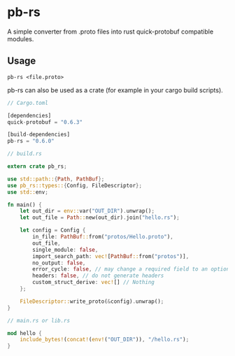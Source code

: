 # pb-rs

A simple converter from .proto files into rust quick-protobuf compatible modules.

## Usage

```
pb-rs <file.proto>
```

pb-rs can also be used as a crate (for example in your cargo build scripts).

```rust
// Cargo.toml

[dependencies]
quick-protobuf = "0.6.3"

[build-dependencies]
pb-rs = "0.6.0"

// build.rs

extern crate pb_rs;

use std::path::{Path, PathBuf};
use pb_rs::types::{Config, FileDescriptor};
use std::env;

fn main() {
    let out_dir = env::var("OUT_DIR").unwrap();
    let out_file = Path::new(out_dir).join("hello.rs");

    let config = Config {
        in_file: PathBuf::from("protos/Hello.proto"),
        out_file,
        single_module: false,
        import_search_path: vec![PathBuf::from("protos")],
        no_output: false,
        error_cycle: false, // may change a required field to an optional
        headers: false, // do not generate headers
        custom_struct_derive: vec![] // Nothing
    };

    FileDescriptor::write_proto(&config).unwrap();
}

// main.rs or lib.rs

mod hello {
    include_bytes!(concat!(env!("OUT_DIR")), "/hello.rs");
}
```
